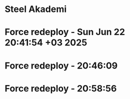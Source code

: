 # Steel Akademi
# Force redeploy - Sun Jun 22 20:41:54 +03 2025
# Force redeploy - 20:46:09
# Force redeploy - 20:58:56
